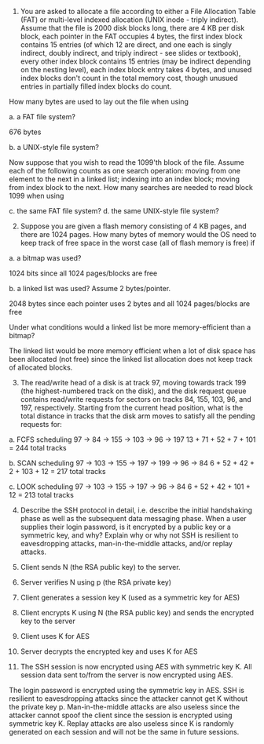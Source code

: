 1. You are asked to allocate a file according to either a File
Allocation Table (FAT) or multi-level indexed allocation (UNIX
inode - triply indirect). Assume that the file is 2000 disk
blocks long, there are 4 KB per disk block, each pointer in the
FAT occupies 4 bytes, the first index block contains 15 entries
(of which 12 are direct, and one each is singly indirect, doubly
indirect, and triply indirect - see slides or textbook), every
other index block contains 15 entries (may be indirect depending
on the nesting level), each index block entry takes 4 bytes, and
unused index blocks don't count in the total memory cost, though
unusued entries in partially filled index blocks do count.

How many bytes are used to lay out the file when using

a. a FAT file system?

676 bytes

b. a UNIX-style file system?

Now suppose that you wish to read the 1099'th block of the file.
Assume each of the following counts as one search operation:
moving from one element to the next in a linked list; indexing
into an index block; moving from index block to the next. How
many searches are needed to read block 1099 when using

c. the same FAT file system? 
d. the same UNIX-style file system?

2. Suppose you are given a flash memory consisting of 4 KB pages, and
there are 1024 pages. How many bytes of memory would the OS
need to keep track of free space in the worst case (all of flash
memory is free) if

a. a bitmap was used?

1024 bits since all 1024 pages/blocks are free

b. a linked list was used? Assume 2 bytes/pointer.

2048 bytes since each pointer uses 2 bytes and all 1024 pages/blocks are free

Under what conditions would a linked list be more memory-efficient
than a bitmap?

The linked list would be more memory efficient when a lot of disk space has been
allocated (not free) since the linked list allocation does not keep track of allocated blocks.

3. The read/write head of a disk is at track 97, moving towards track
199 (the highest-numbered track on the disk), and the disk request
queue contains read/write requests for sectors on tracks 84, 155,
103, 96, and 197, respectively. Starting from the current head
position, what is the total distance in tracks that the disk arm
moves to satisfy all the pending requests for:

a. FCFS scheduling
97 -> 84 -> 155 -> 103 -> 96 -> 197
13 + 71 + 52 + 7 + 101 = 244 total tracks

b. SCAN scheduling
97 -> 103 -> 155 -> 197 -> 199 -> 96 -> 84
6 + 52 + 42 + 2 + 103 + 12 = 217 total tracks

c. LOOK scheduling
97 -> 103 -> 155 -> 197 -> 96 -> 84
6 + 52 + 42 + 101 + 12 = 213 total tracks

4. Describe the SSH protocol in detail, i.e. describe the initial 
handshaking phase as well as the subsequent data messaging phase.  When a user 
supplies their login password, is it encrypted by a public key or a symmetric key, 
and why?  Explain why or why not SSH is resilient to eavesdropping attacks, 
man-in-the-middle attacks, and/or replay attacks.

1. Client sends N (the RSA public key) to the server.
2. Server verifies N using p (the RSA private key)
3. Client generates a session key K (used as a symmetric key for AES)
4. Client encrypts K using N (the RSA public key) and sends the encrypted key to the server
5. Client uses K for AES
6. Server decrypts the encrypted key and uses K for AES
7. The SSH session is now encrypted using AES with symmetric key K. All session data sent to/from the server is now encrypted using AES.

The login password is encrypted using the symmetric key in AES.
SSH is resilient to eavesdropping attacks since the attacker cannot get K without the private key p.
Man-in-the-middle attacks are also useless since the attacker cannot spoof the client since the session is encrypted using symmetric key K.
Replay attacks are also useless since K is randomly generated on each session and will not be the same in future sessions.
